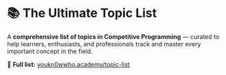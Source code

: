 # 📚 The Ultimate Topic List

A **comprehensive list of topics in Competitive Programming** — curated to help learners, enthusiasts, and professionals track and master every important concept in the field.

🔗 **Full list:** [youkn0wwho.academy/topic-list](https://youkn0wwho.academy/topic-list)